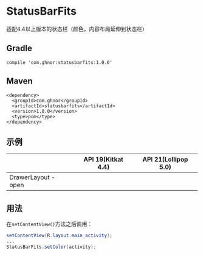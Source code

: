 # StatusBarFits
适配4.4以上版本的状态栏（颜色，内容布局延伸到状态栏）

## Gradle
```
compile 'com.ghnor:statusbarfits:1.0.0'
```

## Maven
```
<dependency>
  <groupId>com.ghnor</groupId>
  <artifactId>statusbarfits</artifactId>
  <version>1.0.0</version>
  <type>pom</type>
</dependency>
```
## 示例

||API 19(Kitkat 4.4)|API 21(Lollipop 5.0)|
|-----|------------------|--------------------|
|DrawerLayout - open|||

## 用法
在`setContentView()`方法之后调用：
```java
setContentView(R.layout.main_activity);
...
StatusBarFits.setColor(activity);
```
### 
